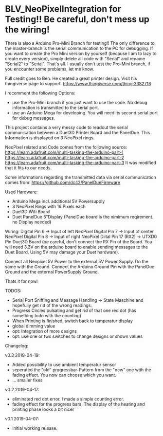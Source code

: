 # BLV_NeoPixelIntegration for Testing!! Be careful, don't mess up the wiring!

There is also a Arduino Pro-Mini Branch for testing!! The only difference to the master-branch is the serial communication 
to the PC for debugging. If you want to create the Pro Mini version by yourself (because I am to lazy to create every 
version), simply delete all code with "Serial" and rename "Serial2" to "Serial". That's all. I usually don't test the 
Pro-Mini branch, if you encounter some problems, let me know.

Full credit goes to Ben. He created a great printer design. Visit his thingiverse page to support.
https://www.thingiverse.com/thing:3382718

I recomment the following Options:
- use the Pro-Mini branch if you just want to use the code. No debug information is transmitted to the serial port.
- use an Arduino Mega for developing. You will need its second serial port for debug messages.

This project contains a very messy code to readout the serial communication between a Duet3D Printer Board and the PanelDue. This Information is displayed on 3 NeoPixel rings.

NeoPixel related and Code comes from the following source:
https://learn.adafruit.com/multi-tasking-the-arduino-part-1
https://learn.adafruit.com/multi-tasking-the-arduino-part-2
https://learn.adafruit.com/multi-tasking-the-arduino-part-3
It was modified that it fits to our needs.

Some informations regarding the transmitted data via serial communication comes from:
https://github.com/dc42/PanelDueFirmware


Used Hardware:
- Arduino Mega incl. additional 5V Powersupply
- 3 NeoPixel Rings with 16 Pixels each
- Duet3D Wifi Board
- Duet PanelDue 5"Display (PanelDue board is the nimimum reqirement. no Display needed)

Wiring:
Digital Pin 6 -> Input of left NeoPixel
Digital Pin 7 -> Input of center NeoPixel
Digital Pin 8 -> Input of right NeoPixel
Diital Pin 17 (RX2) -> UTXD0 Pin Duet3D Board (be careful, don't connect the RX Pin of the Board. You will need 3.3V on the arduino board to enable sending messages to the Duet Board. Using 5V may damage your Duet hardware).

Connect all Neopixel 5V Power to the external 5V Power Supply. Do the same with the Ground.
Connect the Arduino Ground Pin with the PanelDue Ground and the external PowerSupply Ground.

Thats it for now!

TODOS:
- Serial Port Sniffing and Message Handling -> State Maschine and hopefully get rid of the wrong readings. 
- Progress Circles pulsating and get rid of that one red dot (has something todo with the counting)
- When Printing is finished, switch back to temperatur display
- global dimming value
- opt: Integration of more designs
- opt: use one or two switches to change designs or shown values


Changelog:

v0.3 2019-04-19: 
  - Added possibility to use ambient temperatur sensor
  - seperated the "old" progressbar-Pattern from the "new" one with the fading effect. You now can choose which you want.
  - ... smaller fixes

v0.2 2019-04-17: 
  - eliminated red dot error. I made a simple counting error.
  - fading effect for the progress bars. The display of the heating and printing phase looks a bit nicer
  
v0.1 2019-04-07: 
  - Initial working release.
